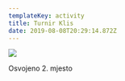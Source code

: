 ```yaml
---
templateKey: activity
title: Turnir Klis
date: 2019-08-08T20:29:14.872Z
---
```

![](/img/img-20190810-wa0021.jpg)

Osvojeno 2. mjesto